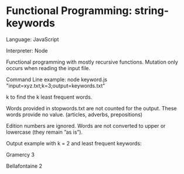 # Functional Programming: string-keywords

Language: JavaScript

Interpreter: Node

Functional programming with mostly recursive functions. Mutation only occurs when reading the input file.

Command Line example: node keyword.js "input=xyz.txt;k=3;output=keywords.txt"

k to find the k least frequent words.

Words provided in stopwords.txt are not counted for the output. These words provide no value. (articles, adverbs, prepositions)

Edition numbers are ignored. Words are not converted to upper or lowercase (they remain ”as is”).

Output example with k = 2 and least frequent keywords:

Gramercy 3

Bellafontaine 2
